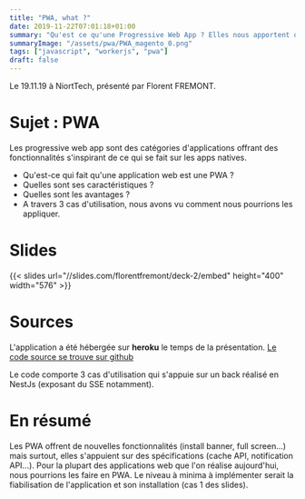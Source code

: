 ```yaml
---
title: "PWA, what ?"
date: 2019-11-22T07:01:18+01:00
summary: "Qu'est ce qu'une Progressive Web App ? Elles nous apportent quoi ? Nos développements dans tous ça ?"
summaryImage: "/assets/pwa/PWA_magento_0.png"
tags: ["javascript", "workerjs", "pwa"]
draft: false
---
```


Le 19.11.19 à NiortTech, présenté par Florent FREMONT.

# Sujet : PWA
Les progressive web app sont des catégories d'applications offrant des fonctionnalités s'inspirant de ce qui se fait sur les apps natives. 

* Qu'est-ce qui fait qu'une application web est une PWA ?
* Quelles sont ses caractéristiques ?
* Quelles sont les avantages ?
* A travers 3 cas d'utilisation, nous avons vu comment nous pourrions les appliquer.

# Slides
{{< slides url="//slides.com/florentfremont/deck-2/embed" height="400" width="576" >}}

# Sources
L'application a été hébergée sur **heroku** le temps de la présentation. [Le code source se trouve sur github](https://github.com/ffremont/niortweb-pwa)

Le code comporte 3 cas d'utilisation qui s'appuie sur un back réalisé en NestJs (exposant du SSE notamment).

# En résumé
Les PWA offrent de nouvelles fonctionnalités (install banner, full screen...) mais surtout, elles s'appuient sur des  spécifications (cache API, notification API...).
Pour la plupart des applications web que l'on réalise aujourd'hui, nous pourrions les faire en PWA. 
Le niveau à minima à implémenter serait la fiabilisation de l'application et son installation (cas 1 des slides).
